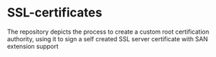 # SSL-certificates
The repository depicts the process to create a custom root certification authority, using it to sign a self created SSL server certificate with SAN extension support 
